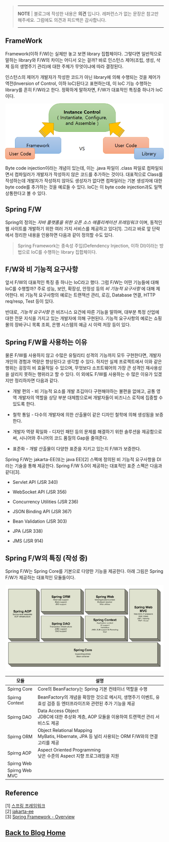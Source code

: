 > ---
> **NOTE** | 블로그에 작성한 내용은 **의견** 입니다. 레퍼런스가 없는 문장은 참고만 해주세요. 그럼에도 의견과 피드백은 감사합니다.
>
> ---

## FrameWork

Framework(이하 F/W)는 실체만 놓고 보면 library 집합체이다. 그렇다면 일반적으로 말하는 library와 F/W의 차이는 어디서 오는 걸까? 바로 인스턴스 제어(조립, 생성, 삭제 등의 생명주기 관리)에 대한 주체가 무엇이냐에 따라 결정된다. 

인스턴스의 제어가 개발자가 작성한 코드가 아닌 library에 의해 수행되는 것을 제어가 역전(Inversion of Control, 이하 IoC)된다고 표현하는데, 이 IoC 기능 수행하는 library를 흔히 F/W라고 한다. 정확하게 말하자면, F/W가 대표적인 특징중 하나가 IoC 이다.

![](images/ioc.png "그림 출처 : sanghwan.lee")

Byte code injection이라는 개념이 있는데, 이는 .java 파일이 .class 파일로 컴파일되면서 컴파일러가 개발자가 작성하지 않은 코드를 추가하는 것이다. 대표적으로 Class를 작성하는데 개발자가 작성하지 않아도 생성자가 없다면 컴파일러는 기본 생성자에 대한 byte code를 추가하는 것을 예로들 수 있다. IoC는 이 byte code injection과도 일맥상통한다고 볼 수 있다.

## Spring F/W

Spring의 정의는 _자바 플랫폼을 위한 오픈 소스 애플리케이션 프레임워크_ 이며, 동적인 웹 사이트를 개발하기 위한 여러 가지 서비스를 제공하고 있다[1]. 그리고 바로 앞 단락에서 정리한 내용을 인용하면 다음과 같이 정의할 수도 있다.

> Spring Framework는 종속성 주입(Defendency Injection, 이하 DI)이라는 방법으로 IoC를 수행하는 library 집합체이다. 

## F/W와 비 기능적 요구사항

앞서 F/W의 대표적인 특징 중 하나는 IoC라고 했다. 그럼 F/W는 어떤 기능들에 대해 IoC를 수행할까? 주로 성능, 보안, 확장성, 안정성 등의 _비 기능적 요구사항_ 에 대해 제어한다. 비 기능적 요구사항의 예로는 트랜잭션 관리, 로깅, Database 연결, HTTP req/resp, Test 등이 있다.

반대로, _기능적 요구사항_ 은 비즈니스 요건에 따른 기능을 말하며, 대부분 특정 산업에 대한 전문 지식을 가지고 있는 개발자에 의해 구현된다. 기능적 요구사항의 예로는 쇼핑몰의 장바구니 목록 조회, 은행 시스템의 예금 시 이력 저장 등이 있다. 

## Spring F/W을 사용하는 이유

물론 F/W를 사용하지 않고 수많은 유틸리티 성격의 기능까지 모두 구현한다면, 개발자 개인의 경험과 역량은 향상된다고 생각할 수 있다. 하지만 실제 프로젝트에서 이와 같은 행위는 굉장히 비 효율적일 수 있으며, 무엇보다 소프트웨어의 가장 큰 성격인 재사용성을 살리지 못하는 행위라고 할 수 있다. 이 외에도 F/W를 사용하는 수 많은 이유가 있겠지만 정리하자면 다음과 같다.

- 개발 편의 - 비 기능적 요소를 개발 초깁마다 구현해야하는 불편을 없애고, 공통 영역 개발자의 역할을 상당 부분 대체함으로써 개발자들이 비즈니스 로직에 집중할 수 있도록 한다.

- 철학 통일 - 다수의 개발자에 의한 산출물이 같은 디자인 철학에 의해 생성됨을 보증한다.

- 개발자 역량 획일화 - 디자인 패턴 등의 문제를 해결하기 위한 솔루션을 제공함으로써, 시니어와 주니어의 코드 품질의 Gap을 줄여준다.

- 표준화 - 개발 산출물이 다양한 표준을 지키고 있는지 F/W가 보증한다.

Spring F/W는 jakarta-EE(또는 java EE)[2] 스펙에 정의된 비 기능적 요구사항을 DI라는 기술을 통해 제공한다. Spring F/W 5.0이 제공하는 대표적인 표준 스펙은 다음과 같다[3].

  - Servlet API (JSR 340) 

  - WebSocket API (JSR 356) 
  
  - Concurrency Utilities (JSR 236) 
  
  - JSON Binding API (JSR 367) 
  
  - Bean Validation (JSR 303)
  
  - JPA (JSR 338)
  
  - JMS (JSR 914) 

## Spring F/W의 특징 (작성 중)

Spring F/W는 Spring Core를 기본으로 다양한 기능을 제공한다. 아래 그림은 Spring F/W가 제공하는 대표적인 모듈들이다.

![](images/spring-modules.png "그림 출처 : https://spring.io/")

|모듈|설명|
|---|---|
|Spirng Core|Core의 BeanFactory는 Spring 기본 컨테이너 역할을 수행|
|Spirng Context|BeanFactory의 개념을 확장한 것으로 메시지, 생명주기 이벤트, 유효성 검증 등 엔터프라이즈와 관련된 추가 기능을 제공|
|Spirng DAO|Data Access Object <br/> JDBC에 대한 추상화 계층, AOP 모듈을 이용하여 트랜잭션 관리 서비스도 제공|
|Spirng ORM|Object Relational Mapping <br/> MyBatis, Hibernate, JPA 등 널리 사용되는 ORM F/W와의 연결고리를 제공|
|Spirng AOP|Aspect Oriented Programming <br/> 낮은 수준의 Aspect 지향 프로그래밍을 지원|
|Spirng Web| |
|Spirng Web MVC| |


## Reference
[1] [스프링 프레임워크](https://ko.wikipedia.org/wiki/%EC%8A%A4%ED%94%84%EB%A7%81_%ED%94%84%EB%A0%88%EC%9E%84%EC%9B%8C%ED%81%AC "https://ko.wikipedia.org/wiki/스프링_프레임워크")  
[2] [jakarta-ee](https://www.zdnet.com/article/good-bye-jee-hello-jakarta-ee/ "Oracle이 Sun을 인수하면서 오픈소스 진영의 jakarta-ee가 주목받고 있다.")  
[3] [Spring Framework - Overview](https://docs.spring.io/spring/docs/current/spring-framework-reference/overview.html#overview)

## [**Back to Blog Home**](../README.md)
